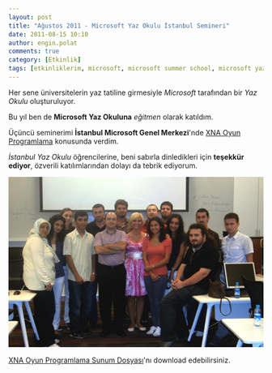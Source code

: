 ```yaml
---
layout: post
title: "Ağustos 2011 - Microsoft Yaz Okulu İstanbul Semineri"
date: 2011-08-15 10:10
author: engin.polat
comments: true
category: [Etkinlik]
tags: [etkinliklerim, microsoft, microsoft summer school, microsoft yaz okulu, seminer]
---
```

Her sene üniversitelerin yaz tatiline girmesiyle *Microsoft* tarafından bir *Yaz Okulu* oluşturuluyor.

Bu yıl ben de **Microsoft Yaz Okuluna** *eğitmen* olarak katıldım.

Üçüncü seminerimi **İstanbul Microsoft Genel Merkezi**'nde <a href="/kategori/xna/" target="_blank" rel="noopener">XNA Oyun Programlama</a> konusunda verdim.

*İstanbul Yaz Okulu* öğrencilerine, beni sabırla dinledikleri için **teşekkür ediyor**, özverili katılımlarından dolayı da tebrik ediyorum.

![](/assets/uploads/2011/08/MicrosoftYazOkulu-Istanbul.jpg "Microsoft Yaz Okulu - Istanbul")

[XNA Oyun Programlama Sunum Dosyası](/assets/uploads/2011/08/XNAOyunProgramlama.pptx)'nı download edebilirsiniz.

